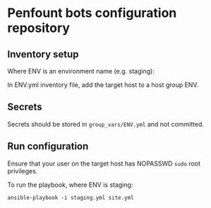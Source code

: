 # Penfount bots configuration repository

## Inventory setup

Where ENV is an environment name (e.g. staging):

In ENV.yml inventory file, add the target host to a host group ENV.

## Secrets

Secrets should be stored in `group_vars/ENV.yml` and not committed.

## Run configuration

Ensure that your user on the target host has NOPASSWD `sudo` root privileges.

To run the playbook, where ENV is staging:

```shell
ansible-playbook -i staging.yml site.yml
```

